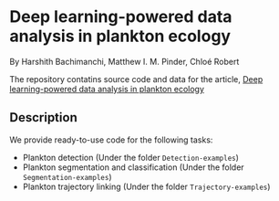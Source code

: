 # Deep learning-powered data analysis in plankton ecology

By Harshith Bachimanchi, Matthew I. M. Pinder, Chloé Robert

The repository contatins source code and data for the article, [Deep learning-powered data analysis in plankton ecology](https://arxiv.org/)

## Description

We provide ready-to-use code for the following tasks:

- Plankton detection (Under the folder `Detection-examples`)
- Plankton segmentation and classification (Under the folder `Segmentation-examples`)
- Plankton trajectory linking (Under the folder `Trajectory-examples`)
